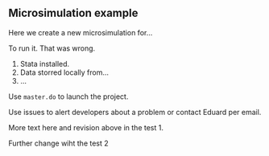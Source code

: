 ## Microsimulation example

Here we create a new microsimulation for...

To run it. That was wrong.

1.  Stata installed.
2.  Data storred locally from...
3.  ...

Use `master.do` to launch the project.

Use issues to alert developers about a problem or contact Eduard per email.

More text here and revision above in the test 1.

Further change wiht the test 2
